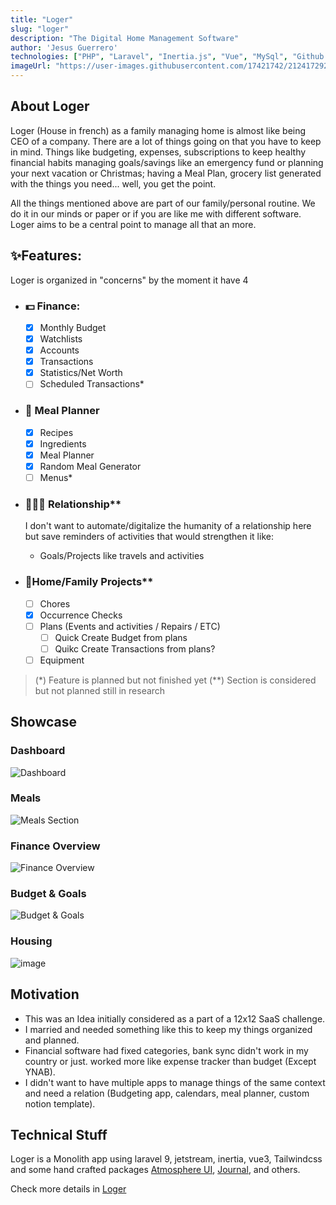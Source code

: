 ```yaml
---
title: "Loger"
slug: "loger"
description: "The Digital Home Management Software"
author: 'Jesus Guerrero'
technologies: ["PHP", "Laravel", "Inertia.js", "Vue", "MySql", "Github Actions"]
imageUrl: "https://user-images.githubusercontent.com/17421742/212417292-19f319c5-1cf4-48a8-ba40-1e9b040e820f.png" 
---
```


## About Loger

Loger (House in french) as a family managing home is almost like being CEO of a company. There are a lot of things going on that you have to keep in mind. Things like budgeting, expenses, subscriptions to keep healthy financial habits managing goals/savings like an emergency fund or planning your next vacation or Christmas; having a Meal Plan, grocery list generated with the things you need... well, you get the point.

All the things mentioned above are part of our family/personal routine. We do it in our minds or paper or if you are like me with different software. Loger aims to be a central point to manage all that an more.

## ✨Features:

Loger is organized in "concerns" by the moment it have 4

* ### 💵 Finance:
    - [x] Monthly Budget
    - [x] Watchlists
    - [x] Accounts
    - [x] Transactions
    - [x] Statistics/Net Worth
    - [ ] Scheduled Transactions*

* ### 🍗 Meal Planner
    - [x] Recipes   
    - [x] Ingredients
    - [x] Meal Planner
    - [x] Random Meal Generator
    - [ ] Menus*

* ### 👨‍👩‍👧 Relationship**
    I don't want to automate/digitalize the humanity of a relationship here but save reminders of activities that would strengthen it like:

    - Goals/Projects like travels and activities 

* ### 🏡Home/Family Projects**
    - [ ] Chores
    - [x] Occurrence Checks
    - [ ] Plans (Events and activities / Repairs / ETC)
        - [ ] Quick Create Budget from plans
        - [ ] Quikc Create Transactions from plans? 
    - [ ] Equipment 

>  (*) Feature is planned but not finished yet
(**) Section is considered but not planned still in research

<!-- ## Demo

<a href="https://cloud.digitalocean.com/apps/new?repo=https://github.com/jesusantguerrero/atmosphere/tree/staging" target="_blank"><img src="https://www.deploytodo.com/do-btn-blue.svg" width="240" alt="Deploy to DO"></a> -->

## Showcase

### Dashboard 
![Dashboard](https://user-images.githubusercontent.com/17421742/212417292-19f319c5-1cf4-48a8-ba40-1e9b040e820f.png)

### Meals
![Meals Section](https://user-images.githubusercontent.com/17421742/212419093-5c589843-4f2d-4058-b2e6-165c8d9ceaa5.png)


### Finance Overview
![Finance Overview](https://user-images.githubusercontent.com/17421742/212419763-90dab10b-3c48-46cd-ba79-6e1cc155980f.png)

### Budget & Goals
![Budget & Goals](https://user-images.githubusercontent.com/17421742/212420274-1c361875-916d-4cd0-9c94-69b6d1c850b7.png)

### Housing
![image](https://user-images.githubusercontent.com/17421742/212420956-322378e0-d491-4259-ba93-8a6f68dec803.png)


## Motivation
- This was an Idea initially considered as a part of a 12x12 SaaS challenge.
- I married and needed something like this to keep my things organized and planned.
- Financial software had fixed categories, bank sync didn't work in my country or just. worked more like expense tracker than budget (Except YNAB).
- I didn't want to have multiple apps to manage things of the same context and need a relation (Budgeting app, calendars, meal planner, custom notion template).


## Technical Stuff
Loger is a Monolith app using laravel 9, jetstream, inertia, vue3, Tailwindcss and some hand crafted packages [Atmosphere UI](https://github.com/jesusantguerrero/atmosphere-ui), [Journal](https://github.com/insane-code/journal), and others.

Check more details in [Loger](https://github.com/jesusantguerrero/atmosphere)